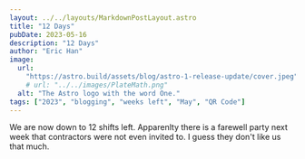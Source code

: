 ```yaml
---
layout: ../../layouts/MarkdownPostLayout.astro
title: "12 Days"
pubDate: 2023-05-16
description: "12 Days"
author: "Eric Han"
image:
  url:
    "https://astro.build/assets/blog/astro-1-release-update/cover.jpeg"
    # url: "../../images/PlateMath.png"
  alt: "The Astro logo with the word One."
tags: ["2023", "blogging", "weeks left", "May", "QR Code"]
---
```


We are now down to 12 shifts left. Apparenlty there is a farewell party next week that contractors were not even invited to. I guess they don't like us that much.
